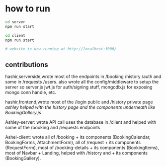 # how to run
```bash
cd server
npm run start

cd client
npm run start

# website is now running at http://localhost:3000/
```

## contributions
hashir,serverside,wrote most of the endpoints in /booking /history /auth and some in /requests /users. also wrote all the config/middleware to setup the server so server.js jwt.js for auth/signing stuff, mongodb.js for exposing mongo conn handle, etc.

hashir,frontend,wrote most of the /login public and /history private page *ashley helped with the history page and the components underneath like BookingGallery.js*

Ashley-server: wrote API call uses the database in /client and helped with some of the /booking and /requests endpoints

Ashel-client: wrote all of /booking + its components (BookingCalendar, BookingForms, AttachmentForm), all of /request + its components (RequestForm), most of /booking-details + its components (BookingItems), most of Navbar + Landing, helped with /history and  + its components (BookingGallery). 
